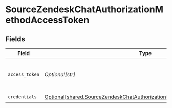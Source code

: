 # SourceZendeskChatAuthorizationMethodAccessToken


## Fields

| Field                                                                                                                                                                | Type                                                                                                                                                                 | Required                                                                                                                                                             | Description                                                                                                                                                          |
| -------------------------------------------------------------------------------------------------------------------------------------------------------------------- | -------------------------------------------------------------------------------------------------------------------------------------------------------------------- | -------------------------------------------------------------------------------------------------------------------------------------------------------------------- | -------------------------------------------------------------------------------------------------------------------------------------------------------------------- |
| `access_token`                                                                                                                                                       | *Optional[str]*                                                                                                                                                      | :heavy_check_mark:                                                                                                                                                   | The Access Token to make authenticated requests.                                                                                                                     |
| `credentials`                                                                                                                                                        | [Optional[shared.SourceZendeskChatAuthorizationMethodAccessTokenCredentials]](undefined/models/shared/sourcezendeskchatauthorizationmethodaccesstokencredentials.md) | :heavy_check_mark:                                                                                                                                                   | N/A                                                                                                                                                                  |